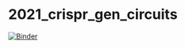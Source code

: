 # 2021_crispr_gen_circuits

[![Binder](https://mybinder.org/badge_logo.svg)](https://mybinder.org/v2/gh/intbio/2021_crispr_gen_circuits/HEAD)
